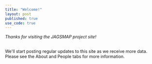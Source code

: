 ```yaml
---
title: "Welcome!"
layout: post
published: true
use_code: true
---
```

<i>Thanks for visiting the JAGSMAP project site!</i>

<br>
We'll start posting regular updates to this site as we receive more data. Please see the About and People tabs for more information.
